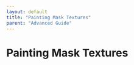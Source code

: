 ```yaml
---
layout: default
title: "Painting Mask Textures"
parent: "Advanced Guide"
---
```


# Painting Mask Textures